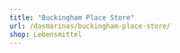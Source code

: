 ```yaml
---
title: "Buckingham Place Store"
url: /dasmarinas/buckingham-place-store/
shop: Lebensmittel
---
```

